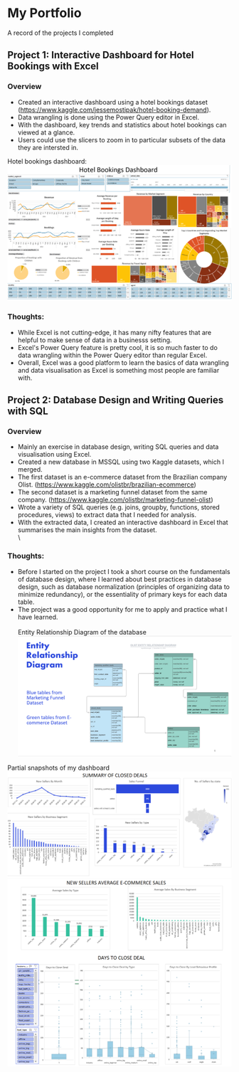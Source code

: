 # My Portfolio
A record of the projects I completed

## Project 1: Interactive Dashboard for Hotel Bookings with Excel
### Overview
* Created an interactive dashboard using a hotel bookings dataset (https://www.kaggle.com/jessemostipak/hotel-booking-demand).
* Data wrangling is done using the Power Query editor in Excel.
* With the dashboard, key trends and statistics about hotel bookings can viewed at a glance.
* Users could use the slicers to zoom in to particular subsets of the data they are intersted in.   

Hotel bookings dashboard:
![](images/Hotel%20Bookings%20Dashboard.png)

### Thoughts:
* While Excel is not cutting-edge, it has many nifty features that are helpful to make sense of data in a businesss setting.
* Excel's Power Query feature is pretty cool, it is so much faster to do data wrangling within the Power Query editor than regular Excel. 
* Overall, Excel was a good platform to learn the basics of data wrangling and data visualisation as Excel is something most people are familiar with.  

## Project 2: Database Design and Writing Queries with SQL

### Overview
* Mainly an exercise in database design, writing SQL queries and data visualisation using Excel. 
* Created a new database in MSSQL using two Kaggle datasets, which I merged.
* The first dataset is an e-commerce dataset from the Brazilian company Olist. (https://www.kaggle.com/olistbr/brazilian-ecommerce)
* The second dataset is a marketing funnel dataset from the same company. (https://www.kaggle.com/olistbr/marketing-funnel-olist)
* Wrote a variety of SQL queries (e.g. joins, groupby, functions, stored procedures, views) to extract data that I needed for analysis.
* With the extracted data, I created an interactive dashboard in Excel that summarises the main insights from the dataset.  
\
### Thoughts:
* Before I started on the project I took a short course on the fundamentals of database design, where I learned about best practices in database design, such as database normalization (principles of organizing data to minimize redundancy), or the essentiality of primary keys for each data table.
* The project was a good opportunity for me to apply and practice what I have learned.  
\
Entity Relationship Diagram of the database
![](images/SQL%20project%20ERD.png)

Partial snapshots of my dashboard
![](images/SQL%20project%20snapshot%201.png)
![](images/SQL%20project%20snapshot%202.png)



